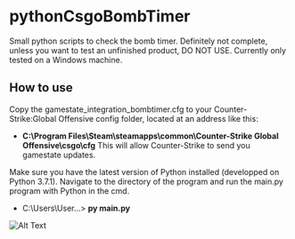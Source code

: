# pythonCsgoBombTimer
Small python scripts to check the bomb timer. Definitely not complete, unless you want to test an unfinished product, DO NOT USE.
Currently only tested on a Windows machine.

## How to use

Copy the gamestate_integration_bombtimer.cfg to your Counter-Strike:Global Offensive config folder, located at an address like this:
- **C:\Program Files\Steam\steamapps\common\Counter-Strike Global Offensive\csgo\cfg**
This will allow Counter-Strike to send you gamestate updates.

Make sure you have the latest version of Python installed (developped on Python 3.7.1).
Navigate to the directory of the program and run the main.py program with Python in the cmd.
- C:\Users\User...> **py main.py**

![Alt Text](https://i.imgur.com/FMQIoSb.png?1)
